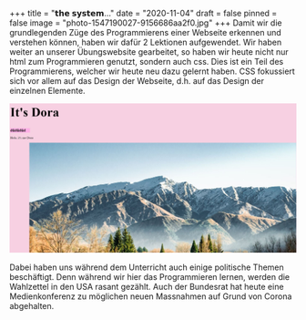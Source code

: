 +++
title = "𝘁𝗵𝗲 𝘀𝘆𝘀𝘁𝗲𝗺..."
date = "2020-11-04"
draft = false
pinned = false
image = "photo-1547190027-9156686aa2f0.jpg"
+++
Damit wir die grundlegenden Züge des Programmierens einer Webseite erkennen und verstehen können, haben wir dafür 2 Lektionen aufgewendet. Wir haben weiter an unserer Übungswebsite gearbeitet, so haben wir heute nicht nur html zum Programmieren genutzt, sondern auch css. Dies ist ein Teil des Programmierens, welcher wir heute neu dazu gelernt haben. CSS fokussiert sich vor allem auf das Design der Webseite, d.h. auf das Design der einzelnen Elemente.

![](unbenannt.jpg)

Dabei haben uns während dem Unterricht auch einige politische Themen beschäftigt. Denn während wir hier das Programmieren lernen, werden die Wahlzettel in den USA rasant gezählt. Auch der Bundesrat hat heute eine Medienkonferenz zu möglichen neuen Massnahmen auf Grund von Corona abgehalten.